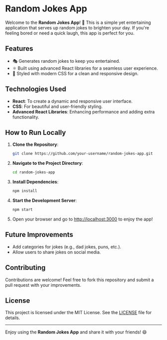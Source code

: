 # Random Jokes App

Welcome to the **Random Jokes App**! 🎉 This is a simple yet entertaining application that serves up random jokes to brighten your day. If you're feeling bored or need a quick laugh, this app is perfect for you.

## Features
- 🎭 Generates random jokes to keep you entertained.
- ⚛️ Built using advanced React libraries for a seamless user experience.
- 🎨 Styled with modern CSS for a clean and responsive design.

## Technologies Used
- **React**: To create a dynamic and responsive user interface.
- **CSS**: For beautiful and user-friendly styling.
- **Advanced React Libraries**: Enhancing performance and adding extra functionality.

## How to Run Locally

1. **Clone the Repository**:
   ```bash
   git clone https://github.com/your-username/random-jokes-app.git
   ```

2. **Navigate to the Project Directory**:
   ```bash
   cd random-jokes-app
   ```

3. **Install Dependencies**:
   ```bash
   npm install
   ```

4. **Start the Development Server**:
   ```bash
   npm start
   ```

5. Open your browser and go to [http://localhost:3000](http://localhost:3000) to enjoy the app!

## Future Improvements
- Add categories for jokes (e.g., dad jokes, puns, etc.).
- Allow users to share jokes on social media.

## Contributing
Contributions are welcome! Feel free to fork this repository and submit a pull request with your improvements.

## License
This project is licensed under the MIT License. See the [LICENSE](LICENSE) file for details.

---

Enjoy using the **Random Jokes App** and share it with your friends! 😄
